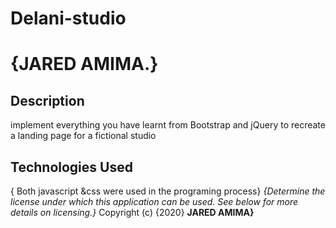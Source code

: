 # Delani-studio
# {JARED AMIMA.}
## Description
implement everything you have learnt from Bootstrap and jQuery to recreate a landing page for a fictional studio 
## Technologies Used
{ Both javascript &css were used in the programing process}
*{Determine the license under which this application can be used.  See below for more details on licensing.}*
Copyright (c) {2020} **JARED AMIMA}**
  
